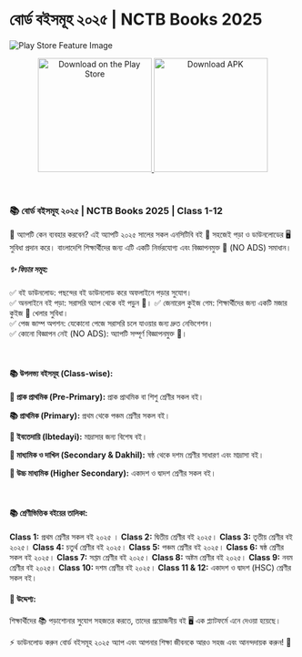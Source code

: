 # বোর্ড বইসমূহ ২০২৫ | NCTB Books 2025

![Play Store Feature Image](https://play-lh.googleusercontent.com/t_r7QedJyXEkuRTkDZywiR4ioJQwnxTbOiiovSfYstciPGSH_snbFqeloevlvzh6p6c=w832-h470-rw)

<p align="center">
  <a href="https://play.google.com/store/apps/details?id=com.joytech.boardbooks.nctb">
    <img src="https://texttofloss.com/wp-content/uploads/2021/01/Google-Play-Store-Button.png" alt="Download on the Play Store" width="200"/>
  </a>
  <a href="https://raw.githubusercontent.com/devsakil/nctb_books_2025/download-page/nctb-books-2025.apk">
    <img src="https://www.newglasstech.com/images/pages/Download-Button.jpg" alt="Download APK" width="200"/>
  </a>
</p>

<br>

### 📚 বোর্ড বইসমূহ ২০২৫ | NCTB Books 2025 | Class 1-12

🌟 অ্যাপটি কেন ব্যবহার করবেন?
এই অ্যাপটি ২০২৫ সালের সকল এনসিটিবি বই 📖 সহজেই পড়া ও ডাউনলোডের 🖥️ সুবিধা প্রদান করে। বাংলাদেশি শিক্ষার্থীদের জন্য এটি একটি নির্ভরযোগ্য এবং বিজ্ঞাপনমুক্ত 🚫 (NO ADS) সমাধান।
<br>

##### ✨ ফিচার সমূহ:

✅ বই ডাউনলোড: পছন্দের বই ডাউনলোড করে অফলাইনে পড়ার সুযোগ।  
✅ অনলাইনে বই পড়া: সরাসরি অ্যাপ থেকে বই পড়ুন 📖।
✅ জেনারেল কুইজ গেম: শিক্ষার্থীদের জন্য একটি মজার কুইজ 🧩 খেলার সুবিধা।  
✅ পেজ জাম্প অপশন: যেকোনো পেজে সরাসরি চলে যাওয়ার জন্য দ্রুত নেভিগেশন।  
✅ কোনো বিজ্ঞাপন নেই (NO ADS): অ্যাপটি সম্পূর্ণ বিজ্ঞাপনমুক্ত 🚫।

<br/>

#### 📚 উপলভ্য বইসমূহ (Class-wise):

<b>📝 প্রাক প্রাথমিক (Pre-Primary):</b> প্রাক প্রাথমিক বা শিশু শ্রেণীর সকল বই।

<b>📚 প্রাথমিক (Primary):</b> প্রথম থেকে পঞ্চম শ্রেণীর সকল বই।

<b>📘 ইবতেদায়ি (Ibtedayi):</b> মাদ্রাসার জন্য বিশেষ বই।

<b>📙 মাধ্যমিক ও দাখিল (Secondary & Dakhil):</b> ষষ্ঠ থেকে দশম শ্রেণীর সাধারণ এবং মাদ্রাসা বই।

<b>📗 উচ্চ মাধ্যমিক (Higher Secondary):</b> একাদশ ও দ্বাদশ শ্রেণীর সকল বই।

<br>

#### 📚 শ্রেণীভিত্তিক বইয়ের তালিকা:

<b>Class 1:</b> প্রথম শ্রেণীর সকল বই ২০২৫ ।
<b>Class 2:</b> দ্বিতীয় শ্রেণীর বই ২০২৫।
<b>Class 3:</b> তৃতীয় শ্রেণীর বই ২০২৫।
<b>Class 4:</b> চতুর্থ শ্রেণীর বই ২০২৫।
<b>Class 5:</b> পঞ্চম শ্রেণীর বই ২০২৫।
<b>Class 6:</b> ষষ্ঠ শ্রেণীর সকল বই ২০২৫।
<b>Class 7:</b> সপ্তম শ্রেণীর বই ২০২৫।
<b>Class 8:</b> অষ্টম শ্রেণীর বই ২০২৫।
<b>Class 9:</b> নবম শ্রেণীর বই ২০২৫।
<b>Class 10:</b> দশম শ্রেণীর বই ২০২৫।
<b>Class 11 & 12:</b> একাদশ ও দ্বাদশ (HSC) শ্রেণীর সকল বই।
<br>

#### 🎯 উদ্দেশ্য:

শিক্ষার্থীদের 📚 পড়াশোনার সুযোগ সহজতর করতে, তাদের প্রয়োজনীয় বই 🖥️ এক প্ল্যাটফর্মে এনে দেওয়া হয়েছে।

⚡ ডাউনলোড করুন বোর্ড বইসমূহ ২০২৫ অ্যাপ এবং আপনার শিক্ষা জীবনকে আরও সহজ এবং আনন্দদায়ক করুন! 🚀
